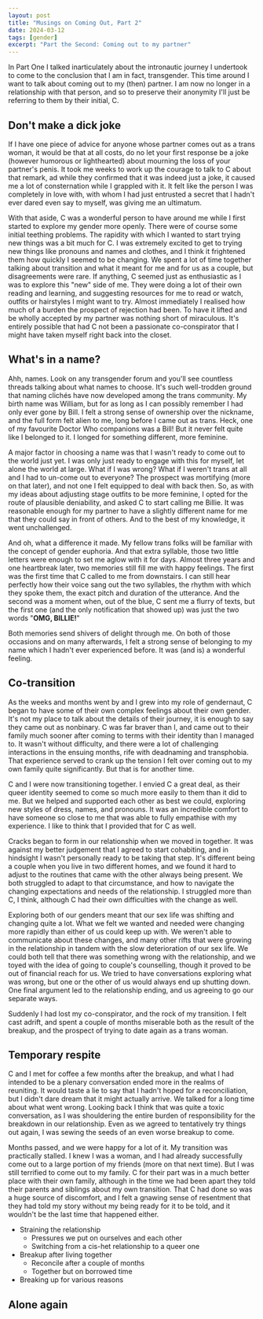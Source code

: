 ```yaml
---
layout: post
title: "Musings on Coming Out, Part 2"
date: 2024-03-12
tags: [gender]
excerpt: "Part the Second: Coming out to my partner"
---
```


In Part One I talked inarticulately about the intronautic journey I undertook to come to the conclusion that I am in fact, transgender. This time around I want to talk about coming out to my (then) partner. I am now no longer in a relationship with that person, and so to preserve their anonymity I'll just be referring to them by their initial, C.

## Don't make a dick joke
If I have one piece of advice for anyone whose partner comes out as a trans woman, it would be that at all costs, do no let your first response be a joke (however humorous or lighthearted) about mourning the loss of your partner's penis. It took me weeks to work up the courage to talk to C about that remark, ad while they confirmed that it was indeed just a joke, it caused me a lot of consternation while I grappled with it. It felt like the person I was completely in love with, with whom I had just entrusted a secret that I hadn't ever dared even say to myself, was giving me an ultimatum.

With that aside, C was a wonderful person to have around me while I first started to explore my gender more openly. There were of course some initial teething problems. The rapidity with which I wanted to start trying new things was a bit much for C. I was extremely excited to get to trying new things like pronouns and names and clothes, and I think it frightened them how quickly I seemed to be changing. We spent a lot of time together talking about transition and what it meant for me and for us as a couple, but disagreements were rare. If anything, C seemed just as enthusiastic as I was to explore this "new" side of me. They were doing a lot of their own reading and learning, and suggesting resources for me to read or watch, outfits or hairstyles I might want to try. Almost immediately I realised how much of a burden the prospect of rejection had been. To have it lifted and be wholly accepted by my partner was nothing short of miraculous. It's entirely possible that had C not been a passionate co-conspirator that I might have taken myself right back into the closet.

## What's in a name?
Ahh, names. Look on any transgender forum and you'll see countless threads talking about what names to choose. It's such well-trodden ground that naming clichés have now developed among the trans community. My birth name was William, but for as long as I can possibly remember I had only ever gone by Bill. I felt a strong sense of ownership over the nickname, and the full form felt alien to me, long before I came out as trans. Heck, one of my favourite Doctor Who companions was a Bill! But it never felt quite like I belonged to it. I longed for something different, more feminine.

A major factor in choosing a name was that I wasn't ready to come out to the world just yet. I was only just ready to engage with this for myself, let alone the world at large. What if I was wrong? What if I weren't trans at all and I had to un-come out to everyone? The prospect was mortifying (more on that later), and not one I felt equipped to deal with back then. So, as with my ideas about adjusting stage outfits to be more feminine, I opted for the route of plausible deniability, and asked C to start calling me Billie. It was reasonable enough for my partner to have a slightly different name for me that they could say in front of others. And to the best of my knowledge, it went unchallenged.

And oh, what a difference it made. My fellow trans folks will be familiar with the concept of gender euphoria. And that extra syllable, those two little letters were enough to set me aglow with it for days. Almost three years and one heartbreak later, two memories still fill me with happy feelings. The first was the first time that C called to me from downstairs. I can still hear perfectly how their voice sang out the two syllables, the rhythm with which they spoke them, the exact pitch and duration of the utterance. And the second was a moment when, out of the blue, C sent me a flurry of texts, but the first one (and the only notification that showed up) was just the two words "**OMG, BILLIE!**"

Both memories send shivers of delight through me. On both of those occasions and on many afterwards, I felt a strong sense of belonging to my name which I hadn't ever experienced before. It was (and is) a wonderful feeling.


## Co-transition
As the weeks and months went by and I grew into my role of gendernaut, C began to have some of their own complex feelings about their own gender. It's not my place to talk about the details of their journey, it is enough to say they came out as nonbinary. C was far braver than I, and came out to their family much sooner after coming to terms with their identity than I managed to. It wasn't without difficulty, and there were a lot of challenging interactions in the ensuing months, rife with deadnaming and transphobia. That experience served to crank up the tension I felt over coming out to my own family quite significantly. But that is for another time.

C and I were now transitioning together. I envied C a great deal, as their queer identity seemed to come so much more easily to them than it did to me. But we helped and supported each other as best we could, exploring new styles of dress, names, and pronouns. It was an incredible comfort to have someone so close to me that was able to fully empathise with my experience. I like to think that I provided that for C as well.

Cracks began to form in our relationship when we moved in together. It was against my better judgement that I agreed to start cohabiting, and in hindsight I wasn't personally ready to be taking that step. It's different being a couple when you live in two different homes, and we found it hard to adjust to the routines that came with the other always being present. We both struggled to adapt to that circumstance, and how to navigate the changing expectations and needs of the relationship. I struggled more than C, I think, although C had their own difficulties with the change as well.

Exploring both of our genders meant that our sex life was shifting and changing quite a lot. What we felt we wanted and needed were changing more rapidly than either of us could keep up with. We weren't able to communicate about these changes, and many other rifts that were growing in the relationship in tandem with the slow deterioration of our sex life. We could both tell that there was something wrong with the relationship, and we toyed with the idea of going to couple's counselling, though it proved to be out of financial reach for us. We tried to have conversations exploring what was wrong, but one or the other of us would always end up shutting down. One final argument led to the relationship ending, and us agreeing to go our separate ways.

Suddenly I had lost my co-conspirator, and the rock of my transition. I felt cast adrift, and spent a couple of months miserable both as the result of the breakup, and the prospect of trying to date again as a trans woman.

## Temporary respite
C and I met for coffee a few months after the breakup, and what I had intended to be a plenary conversation ended more in the realms of reuniting. It would taste a lie to say that I hadn't hoped for a reconciliation, but I didn't dare dream that it might actually arrive. We talked for a long time about what went wrong. Looking back I think that was quite a toxic conversation, as I was shouldering the entire burden of responsibility for the breakdown in our relationship. Even as we agreed to tentatively try things out again, I was sewing the seeds of an even worse breakup to come.

Months passed, and we were happy for a lot of it. My transition was practically stalled. I knew I was a woman, and I had already successfully come out to a large portion of my friends (more on that next time). But I was still terrified to come out to my family. C for their part was in a much better place with their own family, although in the time we had been apart they told their parents and siblings about my own transition. That C had done so was a huge source of discomfort, and I felt a gnawing sense of resentment that they had told my story without my being ready for it to be told, and it wouldn't be the last time that happened either.



- Straining the relationship
  - Pressures we put on ourselves and each other
  - Switching from a cis-het relationship to a queer one
- Breakup after living together
  - Reconcile after a couple of months
  - Together but on borrowed time
- Breaking up for various reasons

## Alone again
